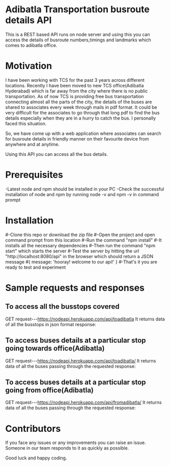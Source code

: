 Adibatla Transportation busroute details API
============================================

This is a REST based API runs on node server and using this you can access the details of busroute numbers,timings and landmarks which comes to adibatla office.


Motivation
==========

I have been working with TCS for the past 3 years across different locations. Recently I have been moved to new TCS office(Adibatla Hyderabad) which is far away from the city where there is no public transportation. As of now TCS is providing free bus transportation connecting almost all the parts of the city, the details of the buses are shared to associates every week through mails in pdf format. It could be very difficult for the associates to go through that long pdf to find the bus details especially when they are in a hurry to catch the bus. I personally faced this situation.

So, we have come up with a web application where associates can search for busroute details in friendly manner on their favourite device from anywhere and at anytime.

Using this API you can access all the bus details.

Prerequisites
=============

-Latest node and npm should be installed in your PC
-Check the successful installation of node and npm by running node -v and npm -v in command prompt

Installation
============

#-Clone this repo or download the zip file 
#-Open the project and open command prompt from this location
#-Run the command "npm install"
#-It installs all the necessary dependencies
#-Then run the command "npm start" which starts the server
#-Test the server by hitting the url "http://localhost:8080/api" in the browser which should return a JSON message 
#{ message: 'hooray! welcome to our api!' }
#-That's it you are ready to test and experiment

Sample requests and responses
==============================

To access all the busstops covered
----------------------------------
GET request---https://nodeapi.herokuapp.com/api/toadibatla
It returns data of all the busstops in json format
response:

To access buses details at a particular stop going towards office(Adibatla)
---------------------------------------------------------------------------
GET request---https://nodeapi.herokuapp.com/api/toadibatla/<bussotp>
It returns data of all the buses passing through the requested <busstop> 
response:

To access buses details at a particular stop going from office(Adibatla)
---------------------------------------------------------------------------
GET request---https://nodeapi.herokuapp.com/api/fromadibatla/<bussotp>
It returns data of all the buses passing through the requested <busstop> 
response:

Contributors
============

If you face any issues or any improvements you can raise an issue. Someone in our team responds to it as quickly as possible.

Good luck and happy coding.
